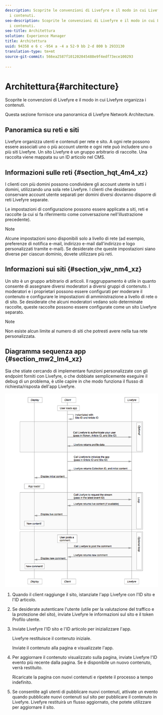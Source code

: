 ```yaml
---
description: Scoprite le convenzioni di Livefyre e il modo in cui Livefyre organizza
  i contenuti.
seo-description: Scoprite le convenzioni di Livefyre e il modo in cui Livefyre organizza
  i contenuti.
seo-title: Architettura
solution: Experience Manager
title: Architettura
uuid: 94358 e 6 c -954 a -4 a 52-9 bb 2-d 800 b 2933130
translation-type: tm+mt
source-git-commit: 566ea2587f101202045488e9f4edf73ece100293

---
```



# Architettura{#architecture}

Scoprite le convenzioni di Livefyre e il modo in cui Livefyre organizza i contenuti.

Questa sezione fornisce una panoramica di Livefyre Network Architecture.

## Panoramica su reti e siti

Livefyre organizza utenti e contenuti per rete e sito. A ogni rete possono essere associati uno o più account utente e ogni rete può includere uno o più siti Livefyre. Un sito Livefyre è un gruppo arbitrario di raccolte. Una raccolta viene mappata su un ID articolo nel CMS.

## Informazioni sulle reti {#section_hqt_4m4_xz}

I clienti con più domini possono condividere gli account utente in tutti i domini, utilizzando una sola rete Livefyre. I clienti che desiderano conservare account utente separati per domini diversi dovranno disporre di reti Livefyre separate.

Le impostazioni di configurazione possono essere applicate a siti, reti e raccolte (a cui si fa riferimento come conversazione nell'illustrazione precedente).

>[!NOTE]
>
>Alcune impostazioni sono disponibili solo a livello di rete (ad esempio, preferenze di notifica e-mail, indirizzo e-mail dall'indirizzo e logo personalizzati tramite e-mail). Se desiderate che queste impostazioni siano diverse per ciascun dominio, dovete utilizzare più reti.

## Informazioni sui siti {#section_vjw_nm4_xz}

Un sito è un gruppo arbitrario di articoli. Il raggruppamento è utile in quanto consente di assegnare diversi moderatori a diversi gruppi di contenuto. I moderatori e i proprietari possono essere configurati per moderare il contenuto e configurare le impostazioni di amministrazione a livello di rete o di sito. Se desiderate che alcuni moderatori vedano solo determinate raccolte, queste raccolte possono essere configurate come un sito Livefyre separato.

>[!NOTE]
>
>Non esiste alcun limite al numero di siti che potresti avere nella tua rete personalizzata.

## Diagramma sequenza app {#section_mw2_lm4_xz}

Sia che stiate cercando di implementare funzioni personalizzate con gli endpoint forniti con Livefyre, o che dobbiate semplicemente eseguire il debug di un problema, è utile capire in che modo funziona il flusso di richiesta/risposta dell'app Livefyre.

![](assets/appsequencediagram.png)

1. Quando il client raggiunge il sito, istanziate l'app Livefyre con l'ID sito e l'ID articolo.
1. Se desiderate autenticare l'utente (utile per la valutazione del traffico e la protezione del sito), inviate Livefyre le informazioni sul sito e il token Profilo utente.
1. Inviate Livefyre l'ID sito e l'ID articolo per inizializzare l'app.

   Livefyre restituisce il contenuto iniziale.

   Inviate il contenuto alla pagina e visualizzate l'app.

1. Per aggiornare il contenuto visualizzato sulla pagina, inviate Livefyre l'ID evento più recente dalla pagina. Se è disponibile un nuovo contenuto, verrà restituito.

   Ricaricate la pagina con nuovi contenuti e ripetete il processo a tempo indefinito.

1. Se consentite agli utenti di pubblicare nuovi contenuti, attivate un evento quando pubblicate nuovi contenuti sul sito per pubblicare il contenuto in Livefyre. Livefyre restituirà un flusso aggiornato, che potete utilizzare per aggiornare il sito.
